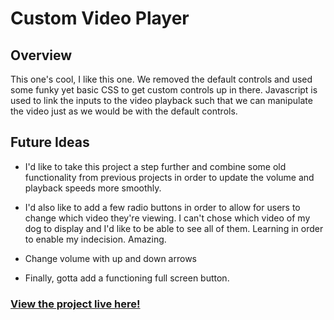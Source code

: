# Custom Video Player

## Overview

This one's cool, I like this one. We removed the default controls and used some funky yet basic CSS to get custom controls up in there. Javascript is used to link the inputs to the video playback such that we can manipulate the video just as we would be with the default controls.

## Future Ideas

- I'd like to take this project a step further and combine some old functionality from previous projects in order to update the volume and playback speeds more smoothly.

- I'd also like to add a few radio buttons in order to allow for users to change which video they're viewing. I can't chose which video of my dog to display and I'd like to be able to see all of them. Learning in order to enable my indecision. Amazing.

- Change volume with up and down arrows

- Finally, gotta add a functioning full screen button.

### [View the project live here!](https://mccambley.github.io/JSPlayground/custom-video-player/)
